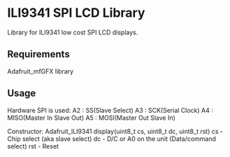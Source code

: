 ILI9341 SPI LCD Library
====================== 

Library for ILI9341 low cost SPI LCD displays.

Requirements
------------
Adafruit_mfGFX library


Usage
-----
Hardware SPI is used:
 A2 : SS(Slave Select)
 A3 : SCK(Serial Clock)
 A4 : MISO(Master In Slave Out)
 A5 : MOSI(Master Out Slave In)

Constructor:
  Adafruit_ILI9341 display(uint8_t cs, uint8_t dc, uint8_t rst)
	cs - Chip select (aka slave select)
	dc - D/C or A0 on the unit (Data/command select)
	rst - Reset
